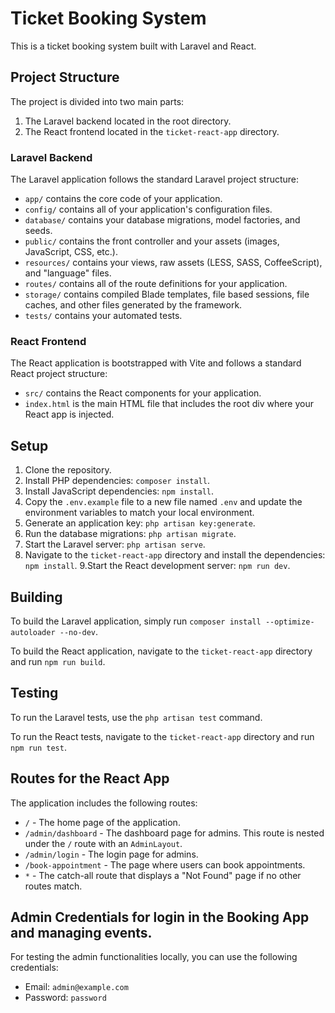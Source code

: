 # Ticket Booking System

This is a ticket booking system built with Laravel and React.

## Project Structure

The project is divided into two main parts:

1. The Laravel backend located in the root directory.
2. The React frontend located in the `ticket-react-app` directory.

### Laravel Backend

The Laravel application follows the standard Laravel project structure:

-   `app/` contains the core code of your application.
-   `config/` contains all of your application's configuration files.
-   `database/` contains your database migrations, model factories, and seeds.
-   `public/` contains the front controller and your assets (images, JavaScript, CSS, etc.).
-   `resources/` contains your views, raw assets (LESS, SASS, CoffeeScript), and "language" files.
-   `routes/` contains all of the route definitions for your application.
-   `storage/` contains compiled Blade templates, file based sessions, file caches, and other files generated by the framework.
-   `tests/` contains your automated tests.

### React Frontend

The React application is bootstrapped with Vite and follows a standard React project structure:

-   `src/` contains the React components for your application.
-   `index.html` is the main HTML file that includes the root div where your React app is injected.

## Setup

1. Clone the repository.
2. Install PHP dependencies: `composer install`.
3. Install JavaScript dependencies: `npm install`.
4. Copy the `.env.example` file to a new file named `.env` and update the environment variables to match your local environment.
5. Generate an application key: `php artisan key:generate`.
6. Run the database migrations: `php artisan migrate`.
7. Start the Laravel server: `php artisan serve`.
8. Navigate to the `ticket-react-app` directory and install the dependencies:
   `npm install`.
   9.Start the React development server: `npm run dev`.

## Building

To build the Laravel application, simply run `composer install --optimize-autoloader --no-dev`.

To build the React application, navigate to the `ticket-react-app` directory and run `npm run build`.

## Testing

To run the Laravel tests, use the `php artisan test` command.

To run the React tests, navigate to the `ticket-react-app` directory and run `npm run test`.

## Routes for the React App

The application includes the following routes:

-   `/` - The home page of the application.
-   `/admin/dashboard` - The dashboard page for admins. This route is nested under the `/` route with an `AdminLayout`.
-   `/admin/login` - The login page for admins.
-   `/book-appointment` - The page where users can book appointments.
-   `*` - The catch-all route that displays a "Not Found" page if no other routes match.

## Admin Credentials for login in the Booking App and managing events.

For testing the admin functionalities locally, you can use the following credentials:

-   Email: `admin@example.com`
-   Password: `password`
